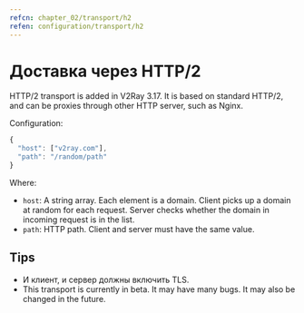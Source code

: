 ```yaml
---
refcn: chapter_02/transport/h2
refen: configuration/transport/h2
---
```

# Доставка через HTTP/2 

HTTP/2 transport is added in V2Ray 3.17. It is based on standard HTTP/2, and can be proxies through other HTTP server, such as Nginx.

Configuration:

```javascript
{
  "host": ["v2ray.com"],
  "path": "/random/path"
}
```

Where:

* `host`: A string array. Each element is a domain. Client picks up a domain at random for each request. Server checks whether the domain in incoming request is in the list.
* `path`: HTTP path. Client and server must have the same value.

## Tips

* И клиент, и сервер должны включить TLS.
* This transport is currently in beta. It may have many bugs. It may also be changed in the future.